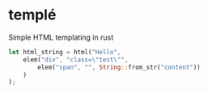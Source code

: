 templé
========

Simple HTML templating in rust

```rust
let html_string = html("Hello",
    elem("div", "class=\"test\"",
        elem("span", "", String::from_str("content"))
    )
);
```
